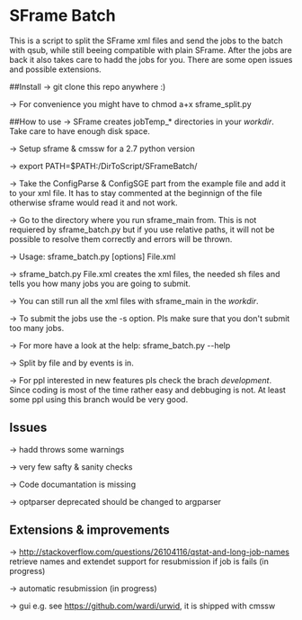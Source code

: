 # SFrame Batch

This is a script to split the SFrame xml files and send the jobs to the batch with qsub, while still beeing compatible with plain SFrame. After the jobs are back it also takes care to hadd the jobs for you.
There are some open issues and possible extensions.


##Install
-> git clone this repo anywhere :)

-> For convenience you might have to chmod a+x sframe_split.py 

##How to use
-> SFrame creates jobTemp_* directories in your *workdir*. Take care to have enough disk space.

-> Setup sframe & cmssw for a 2.7 python version 

-> export PATH=$PATH:/DirToScript/SFrameBatch/ 

-> Take the ConfigParse & ConfigSGE part from the example file and add it to your xml file. It has to stay commented at the beginnign of the file otherwise sframe would read it and not work.

-> Go to the directory where you run sframe_main from. This is not requiered by sframe_batch.py but if you use relative paths, it will not be possible to resolve them correctly and errors will be thrown.

-> Usage: sframe_batch.py [options] File.xml

-> sframe_batch.py File.xml creates the xml files, the needed sh files and tells you how many jobs you are going to submit.

-> You can still run all the xml files with sframe_main in the *workdir*.

-> To submit the jobs use the -s option. Pls make sure that you don't submit too many jobs. 

-> For more have a look at the help: sframe_batch.py --help

-> Split by file and by events is in.

-> For ppl interested in new features pls check the brach *development*. Since coding is most of the time rather easy and debbuging is not. At least some ppl using this branch would be very good. 

## Issues 
-> hadd throws some warnings

-> very few safty & sanity checks

-> Code documantation is missing

-> optparser deprecated should be changed to argparser

## Extensions & improvements

-> http://stackoverflow.com/questions/26104116/qstat-and-long-job-names retrieve names and extendet support for resubmission if job is fails (in progress)

-> automatic resubmission (in progress)

-> gui e.g. see https://github.com/wardi/urwid, it is shipped with cmssw
